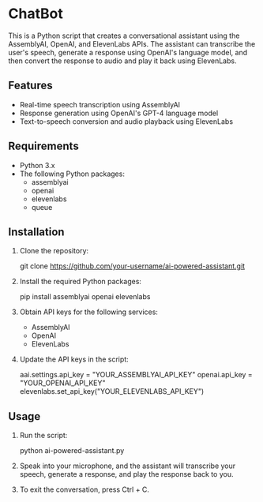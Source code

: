 # ChatBot

This is a Python script that creates a conversational assistant using the AssemblyAI, OpenAI, and ElevenLabs APIs. The assistant can transcribe the user's speech, generate a response using OpenAI's language model, and then convert the response to audio and play it back using ElevenLabs.

## Features

- Real-time speech transcription using AssemblyAI
- Response generation using OpenAI's GPT-4 language model
- Text-to-speech conversion and audio playback using ElevenLabs

## Requirements

- Python 3.x
- The following Python packages:
  - assemblyai
  - openai
  - elevenlabs
  - queue

## Installation

1. Clone the repository:

  
   git clone https://github.com/your-username/ai-powered-assistant.git
   
2. Install the required Python packages:

  
   pip install assemblyai openai elevenlabs
   
3. Obtain API keys for the following services:
   - AssemblyAI
   - OpenAI
   - ElevenLabs

4. Update the API keys in the script:

  
   aai.settings.api_key = "YOUR_ASSEMBLYAI_API_KEY"
   openai.api_key = "YOUR_OPENAI_API_KEY"
   elevenlabs.set_api_key("YOUR_ELEVENLABS_API_KEY")
   
## Usage

1. Run the script:

  
   python ai-powered-assistant.py
   
2. Speak into your microphone, and the assistant will transcribe your speech, generate a response, and play the response back to you.

3. To exit the conversation, press Ctrl + C.
